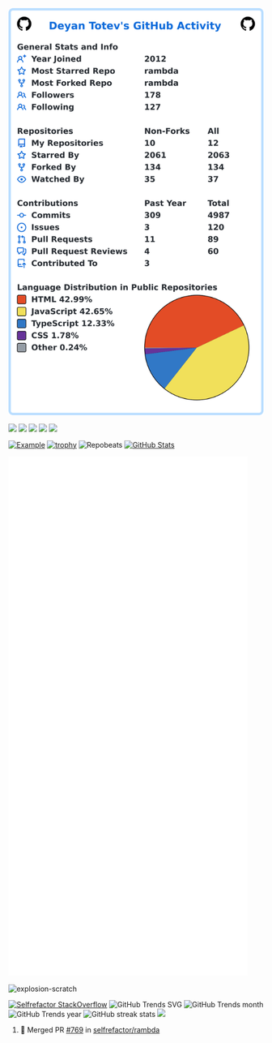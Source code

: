 <div align="left">


![My user statistics](images/userstats.svg)

<!-- https://github-profile-summary-cards.vercel.app/demo.html -->
![](http://github-profile-summary-cards.vercel.app/api/cards/profile-details?username=selfrefactor&theme=darcula)
![](http://github-profile-summary-cards.vercel.app/api/cards/productive-time?username=selfrefactor&theme=darcula&utcOffset=8) 
![](http://github-profile-summary-cards.vercel.app/api/cards/stats?username=selfrefactor&theme=darcula)
![](http://github-profile-summary-cards.vercel.app/api/cards/most-commit-language?username=selfrefactor&theme=darcula) 
![](http://github-profile-summary-cards.vercel.app/api/cards/repos-per-language?username=selfrefactor&theme=darcula) 


<!-- https://github.com/tuhinpal/readme-stats-github/blob/main/README.md -->
[![Example](https://github-stats-alpha.vercel.app/api?username=selfrefactor&cc=010&tc=fff&ic=fff&bc=010 "selfrefactor")](https://github-stats-alpha.vercel.app/api?username=selfrefactor "selfrefactor")
[![trophy](https://github-profile-trophy.vercel.app/?username=selfrefactor)](https://github.com/selfrefactor/github-profile-trophy)
![Repobeats](https://repobeats.axiom.co/api/embed/6f9f2aa57a6f1ed67156cea07e8cff86a94ef7b8.svg "Repobeats analytics image")
[![GitHub Stats](https://github-readme-stats.vercel.app/api?username=selfrefactor&show_icons=true&bg_color=30,e96443,904e95&title_color=fff&text_color=fff&icon_color=fff)](https://github.com/selfrefactor)

<p>
<img src="https://raw.githubusercontent.com/selfrefactor/selfrefactor/master/github-metrics.svg">
</p>
<p><img align="center" src="https://github-readme-streak-stats.herokuapp.com/?user=explosion-scratch&" alt="explosion-scratch" /></p>

[![Selfrefactor StackOverflow](https://stackoverflow-badge.herokuapp.com/api/StackOverflowBadge/967097)](https://stackoverflow.com/users/967097/dejan-toteff)
![GitHub Trends SVG](https://api.githubtrends.io/user/svg/selfrefactor/langs)
![GitHub Trends month](https://api.githubtrends.io/user/svg/selfrefactor/repos?time_range=one_month&theme=bright_lights)
![GitHub Trends year](https://api.githubtrends.io/user/svg/selfrefactor/repos?time_range=one_year&theme=bright_lights)
![GitHub streak stats](https://github-readme-streak-stats.herokuapp.com/?user=selfrefactor) 
[![](https://img.shields.io/badge/linkedin-%230077B5.svg?&style=for-the-badge&logo=linkedin&logoColor=white0e76a8)](https://www.linkedin.com/in/deyantotev/)


<!--START_SECTION:activity-->
1. 🎉 Merged PR [#769](https://github.com/selfrefactor/rambda/pull/769) in [selfrefactor/rambda](https://github.com/selfrefactor/rambda)
<!--END_SECTION:activity-->

  
</div>
